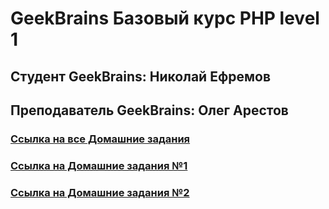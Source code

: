 # GeekBrains Базовый курс PHP level 1

## Студент GeekBrains: Николай Ефремов

## Преподаватель GeekBrains: Олег Арестов

### [Ссылка на все Домашние задания](https://geekbrainsphplevel1.herokuapp.com)
### [Ссылка на Домашние задания №1](https://geekbrainsphplevel1.herokuapp.com/lesson1)
### [Ссылка на Домашние задания №2](https://geekbrainsphplevel1.herokuapp.com/lesson2)
